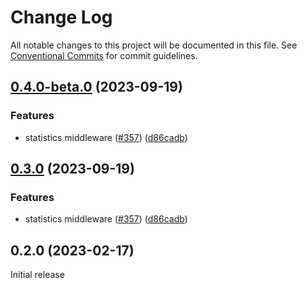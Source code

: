 # Change Log

All notable changes to this project will be documented in this file.
See [Conventional Commits](https://conventionalcommits.org) for commit guidelines.

## [0.4.0-beta.0](https://github.com/syntest-framework/syntest-core/compare/@syntest/cfg@0.3.0-beta.20...@syntest/cfg@0.4.0-beta.0) (2023-09-19)

### Features

- statistics middleware ([#357](https://github.com/syntest-framework/syntest-core/issues/357)) ([d86cadb](https://github.com/syntest-framework/syntest-core/commit/d86cadb23523ce89688e98cc0805a8fee31e531d))

## [0.3.0](https://github.com/syntest-framework/syntest-core/compare/@syntest/cfg@0.3.0-beta.20...@syntest/cfg@0.3.0) (2023-09-19)

### Features

- statistics middleware ([#357](https://github.com/syntest-framework/syntest-core/issues/357)) ([d86cadb](https://github.com/syntest-framework/syntest-core/commit/d86cadb23523ce89688e98cc0805a8fee31e531d))

## 0.2.0 (2023-02-17)

Initial release
